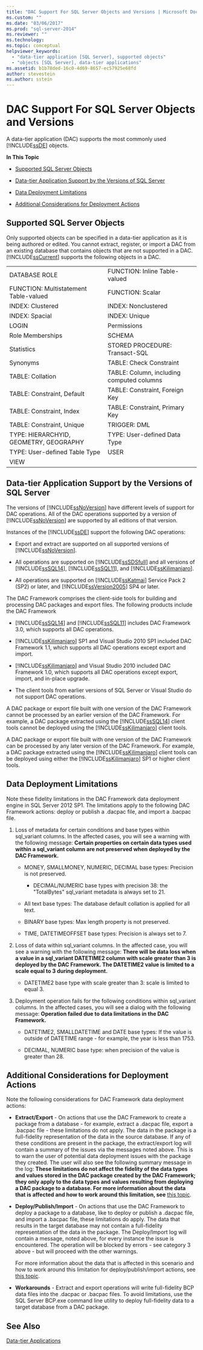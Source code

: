 ```yaml
---
title: "DAC Support For SQL Server Objects and Versions | Microsoft Docs"
ms.custom: ""
ms.date: "03/06/2017"
ms.prod: "sql-server-2014"
ms.reviewer: ""
ms.technology: 
ms.topic: conceptual
helpviewer_keywords: 
  - "data-tier application [SQL Server], supported objects"
  - "objects [SQL Server], data-tier applications"
ms.assetid: b1b78ded-16c0-4d69-8657-ec57925e68fd
author: stevestein
ms.author: sstein
---
```

# DAC Support For SQL Server Objects and Versions
  A data-tier application (DAC) supports the most commonly used [!INCLUDE[ssDE](../../includes/ssde-md.md)] objects.  
  
 **In This Topic**  
  
-   [Supported SQL Server Objects](#SupportedObjects)  
  
-   [Data-tier Application Support by the Versions of SQL Server](#SupportByVersion)  
  
-   [Data Deployment Limitations](#DeploymentLimitations)  
  
-   [Additional Considerations for Deployment Actions](#Considerations)  
  
##  <a name="SupportedObjects"></a> Supported SQL Server Objects  
 Only supported objects can be specified in a data-tier application as it is being authored or edited. You cannot extract, register, or import a DAC from an existing database that contains objects that are not supported in a DAC. [!INCLUDE[ssCurrent](../../includes/sscurrent-md.md)] supports the following objects in a DAC.  
  
|||  
|-|-|  
|DATABASE ROLE|FUNCTION: Inline Table-valued|  
|FUNCTION: Multistatement Table-valued|FUNCTION: Scalar|  
|INDEX: Clustered|INDEX: Nonclustered|  
|INDEX: Spacial|INDEX: Unique|  
|LOGIN|Permissions|  
|Role Memberships|SCHEMA|  
|Statistics|STORED PROCEDURE: Transact-SQL|  
|Synonyms|TABLE: Check Constraint|  
|TABLE: Collation|TABLE: Column, including computed columns|  
|TABLE: Constraint, Default|TABLE: Constraint, Foreign Key|  
|TABLE: Constraint, Index|TABLE: Constraint, Primary Key|  
|TABLE: Constraint, Unique|TRIGGER: DML|  
|TYPE: HIERARCHYID, GEOMETRY, GEOGRAPHY|TYPE: User-defined Data Type|  
|TYPE: User-defined Table Type|USER|  
|VIEW||  
  
##  <a name="SupportByVersion"></a> Data-tier Application Support by the Versions of SQL Server  
 The versions of [!INCLUDE[ssNoVersion](../../includes/ssnoversion-md.md)] have different levels of support for DAC operations. All of the DAC operations supported by a version of [!INCLUDE[ssNoVersion](../../includes/ssnoversion-md.md)] are supported by all editions of that version.  
  
 Instances of the [!INCLUDE[ssDE](../../includes/ssde-md.md)] support the following DAC operations:  
  
-   Export and extract are supported on all supported versions of [!INCLUDE[ssNoVersion](../../includes/ssnoversion-md.md)].  
  
-   All operations are supported on [!INCLUDE[ssSDSfull](../../includes/sssdsfull-md.md)] and all versions of [!INCLUDE[ssSQL14](../../includes/sssql14-md.md)], [!INCLUDE[ssSQL11](../../includes/sssql11-md.md)], and [!INCLUDE[ssKilimanjaro](../../includes/sskilimanjaro-md.md)].  
  
-   All operations are supported on [!INCLUDE[ssKatmai](../../includes/sskatmai-md.md)] Service Pack 2 (SP2) or later, and [!INCLUDE[ssVersion2005](../../includes/ssversion2005-md.md)] SP4 or later.  
  
 The DAC Framework comprises the client-side tools for building and processing DAC packages and export files. The following products include the DAC Framework  
  
-   [!INCLUDE[ssSQL14](../../includes/sssql14-md.md)] and [!INCLUDE[ssSQL11](../../includes/sssql11-md.md)] includes DAC Framework 3.0, which supports all DAC operations.  
  
-   [!INCLUDE[ssKilimanjaro](../../includes/sskilimanjaro-md.md)] SP1 and Visual Studio 2010 SP1 included DAC Framework 1.1, which supports all DAC operations except export and import.  
  
-   [!INCLUDE[ssKilimanjaro](../../includes/sskilimanjaro-md.md)] and Visual Studio 2010 included DAC Framework 1.0, which supports all DAC operations except export, import, and in-place upgrade.  
  
-   The client tools from earlier versions of SQL Server or Visual Studio do not support DAC operations.  
  
 A DAC package or export file built with one version of the DAC Framework cannot be processed by an earlier version of the DAC Framework. For example, a DAC package extracted using the [!INCLUDE[ssSQL14](../../includes/sssql14-md.md)] client tools cannot be deployed using the [!INCLUDE[ssKilimanjaro](../../includes/sskilimanjaro-md.md)] client tools.  
  
 A DAC package or export file built with one version of the DAC Framework can be processed by any later version of the DAC Framework. For example, a DAC package extracted using the [!INCLUDE[ssKilimanjaro](../../includes/sskilimanjaro-md.md)] client tools can be deployed using either the [!INCLUDE[ssKilimanjaro](../../includes/sskilimanjaro-md.md)] SP1 or higher client tools.  
  
##  <a name="DeploymentLimitations"></a> Data Deployment Limitations  
 Note these fidelity limitations in the DAC Framework data deployment engine in SQL Server 2012 SP1. The limitations apply to the following DAC Framework actions: deploy or publish a .dacpac file, and import a .bacpac file.  
  
1.  Loss of metadata for certain conditions and base types within sql_variant columns. In the affected cases, you will see a warning with the following message:  **Certain properties on certain data types used within a sql_variant column are not preserved when deployed by the DAC Framework.**  
  
    -   MONEY, SMALLMONEY, NUMERIC, DECIMAL base types:  Precision is not preserved.  
  
        -   DECIMAL/NUMERIC base types with precision 38:  the "TotalBytes" sql_variant metadata is always set to 21.  
  
    -   All text base types:  The database default collation is applied for all text.  
  
    -   BINARY base types:  Max length property is not preserved.  
  
    -   TIME, DATETIMEOFFSET base types:  Precision is always set to 7.  
  
2.  Loss of data within sql_variant columns. In the affected case, you will see a warning with the following message:  **There will be data loss when a value in a sql_variant DATETIME2 column with scale greater than 3 is deployed by the DAC Framework. The DATETIME2 value is limited to a scale equal to 3 during deployment.**  
  
    -   DATETIME2 base type with scale greater than 3:  scale is limited to equal 3.  
  
3.  Deployment operation fails for the following conditions within sql_variant columns. In the affected cases, you will see a dialog with the following message:  **Operation failed due to data limitations in the DAC Framework.**  
  
    -   DATETIME2, SMALLDATETIME and DATE base types:  If the value is outside of DATETIME range - for example, the year is less than 1753.  
  
    -   DECIMAL, NUMERIC base type:  when precision of the value is greater than 28.  
  
##  <a name="Considerations"></a> Additional Considerations for Deployment Actions  
 Note the following considerations for DAC Framework data deployment actions:  
  
-   **Extract/Export** - On actions that use the DAC Framework to create a package from a database - for example, extract a .dacpac file, export a .bacpac file - these limitations do not apply. The data in the package is a full-fidelity representation of the data in the source database. If any of these conditions are present in the package, the extract/export log will contain a summary of the issues via the messages noted above. This is to warn the user of potential data deployment issues with the package they created. The user will also see the following summary message in the log:  **These limitations do not affect the fidelity of the data types and values stored in the DAC package created by the DAC Framework; they only apply to the data types and values resulting from deploying a DAC package to a database. For more information about the data that is affected and how to work around this limitation, see** [this topic](https://go.microsoft.com/fwlink/?LinkId=267086).  
  
-   **Deploy/Publish/Import** - On actions that use the DAC Framework to deploy a package to a database, like to deploy or publish a .dacpac file, and import a .bacpac file, these limitations do apply. The data that results in the target database may not contain a full-fidelity representation of the data in the package. The Deploy/Import log will contain a message, noted above, for every instance the issue is encountered. The operation will be blocked by errors - see category 3 above - but will proceed with the other warnings.  
  
     For more information about the data that is affected in this scenario and how to work around this limitation for deploy/publish/import actions, see [this topic](https://go.microsoft.com/fwlink/?LinkId=267087).  
  
-   **Workarounds** - Extract and export operations will write full-fidelity BCP data files into the .dacpac or .bacpac files. To avoid limitations, use the SQL Server BCP.exe command line utility to deploy full-fidelity data to a target database from a DAC package.  
  
## See Also  
 [Data-tier Applications](data-tier-applications.md)  
  
  
